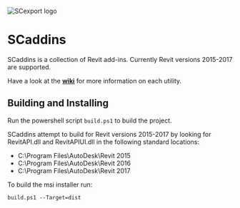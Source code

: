 ![SCexport logo](https://bitbucket.org/anicholas/scaddins/raw/master/share/icons/scaddins-wix.png)

# SCaddins #

SCaddins is a collection of Revit add-ins. Currently Revit versions 2015-2017 are supported.  

Have a look at the [**wiki**](https://github.com/anderob/scaddins.wiki/Home) for more information on each utility.


## Building and Installing ##

Run the powershell script `build.ps1` to build the project.

SCaddins attempt to build for Revit versions 2015-2017 by looking for RevitAPI.dll and RevitAPIUI.dll in the following standard locations:

 - C:\Program Files\AutoDesk\Revit 2015
 - C:\Program Files\AutoDesk\Revit 2016
 - C:\Program Files\AutoDesk\Revit 2017
 
To build the msi installer run:

`build.ps1 --Target=dist`
